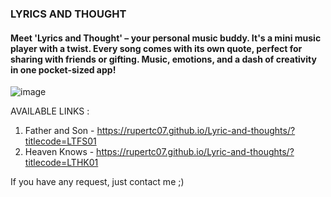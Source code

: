 ### LYRICS AND THOUGHT

#### Meet 'Lyrics and Thought' – your personal music buddy. It's a mini music player with a twist. Every song comes with its own quote, perfect for sharing with friends or gifting. Music, emotions, and a dash of creativity in one pocket-sized app!

![image](https://github.com/RupertC07/Lyric-and-thoughts/assets/70898073/88a10505-494b-49f0-bbca-c8aaba474aa9)

AVAILABLE LINKS : 
1. Father and Son - https://rupertc07.github.io/Lyric-and-thoughts/?titlecode=LTFS01
2. Heaven Knows - https://rupertc07.github.io/Lyric-and-thoughts/?titlecode=LTHK01


If you have any request, just contact me ;)
